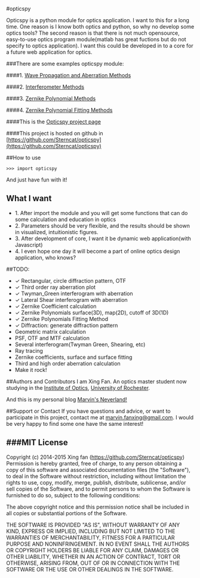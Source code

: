 
#opticspy  

Opticspy is a python module for optics application. I want to this for a long time. One reason is I know both optics and python, so why no develop some optics tools? The second reason is that there is not much opensource, easy-to-use optics program module(matlab has great fuctions but do not specify to optics application). I want this could be developed in to a core for a future web application for optics.

###There are some examples opticspy module:   
   
####1. [Wave Propagation and Aberration Methods](http://sterncat.github.io/files/Aperture_Method.html)    
  
####2. [Interferometer Methods](http://sterncat.github.io/files/Interferometer_Method.html)  
  
####3. [Zernike Polynomial Methods](http://sterncat.github.io/files/Zernike_Polynomial_Method.html)

####4. [Zernike Polynomial Fitting Methods](http://sterncat.github.io/files/Zernike_Polynomial_Fitting_Method.html)    
  
####This is the [Opticspy project page](http://sterncat.github.io/opticspy/)

####This project is hosted on github in [https://github.com/Sterncat/opticspy](https://github.com/Sterncat/opticspy)

##How to use
```
>>> import opticspy
```

And just have fun with it!

## What I want
<ul>	
  <li>1. After import the module and you will get some functions that can do some calculation and education in optics</li>
  <li>2. Parameters should be very flexible, and the results should be shown in visualized, intuitionistic figures.</li>
  <li>3. After development of core, I want it be dynamic web application(with Javascript)</li>
  <li>4. I even hope one day it will become a part of online optics design application, who knows?</li>
</ul>

##TODO:
* ✓ Rectangular, circle diffraction pattern, OTF
* ✓ Third order ray aberration plot
* ✓ Twyman_Green interferogram with aberration
* ✓ Lateral Shear interferogram with aberration
* ✓ Zernike Coefficient calculation
* ✓ Zernike Polynomials surface(3D), map(2D), cutoff of 3D(1D)
* ✓ Zernike Polynomials Fitting Method
* ✓ Diffraction: generate diffraction pattern
* Geometric matrix calculation
* PSF, OTF and MTF calculation
* Several interferogram(Twyman Green, Shearing, etc)
* Ray tracing
* Zernike coefficients, surface and surface fitting
* Third and high order aberration calculation
* Make it rock!



##Authors and Contributors
I am Xing Fan. An optics master student now studying in the [Institute of Optics](http://www.optics.rochester.edu/), [University of Rochester](http://www.rochester.edu/). 

And this is my personal blog [Marvin's Neverland!](http://sterncat.github.io)

##Support or Contact
If you have questions and advice, or want to participate in this project, contact me at marvin.fanxing@gmail.com. I would be very happy to find some one have the same interest!

###MIT License
-----------

Copyright (c) 2014-2015 Xing fan (https://github.com/Sterncat/opticspy)
Permission is hereby granted, free of charge, to any person
obtaining a copy of this software and associated documentation
files (the "Software"), to deal in the Software without
restriction, including without limitation the rights to use,
copy, modify, merge, publish, distribute, sublicense, and/or sell
copies of the Software, and to permit persons to whom the
Software is furnished to do so, subject to the following
conditions:

The above copyright notice and this permission notice shall be
included in all copies or substantial portions of the Software.

THE SOFTWARE IS PROVIDED "AS IS", WITHOUT WARRANTY OF ANY KIND,
EXPRESS OR IMPLIED, INCLUDING BUT NOT LIMITED TO THE WARRANTIES
OF MERCHANTABILITY, FITNESS FOR A PARTICULAR PURPOSE AND
NONINFRINGEMENT. IN NO EVENT SHALL THE AUTHORS OR COPYRIGHT
HOLDERS BE LIABLE FOR ANY CLAIM, DAMAGES OR OTHER LIABILITY,
WHETHER IN AN ACTION OF CONTRACT, TORT OR OTHERWISE, ARISING
FROM, OUT OF OR IN CONNECTION WITH THE SOFTWARE OR THE USE OR
OTHER DEALINGS IN THE SOFTWARE.

		
